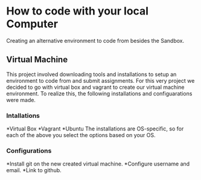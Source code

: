 # How to code with your local Computer

Creating an alternative environment to code from besides the Sandbox.

## Virtual Machine

This project involved downloading tools and installations to setup an environment 
to code from and submit assignments.
For this very project we decided to go with virtual box and vagrant to create our
virtual machine environment. To realize this, the following installations and 
configuarations were made.

### Intallations
*Virtual Box
*Vagrant
*Ubuntu
The installations are OS-specific, so for each of the above you select the options
based on your OS.

### Configurations
*Install git on the new created virtual machine.
*Configure username and email.
*Link to github.

